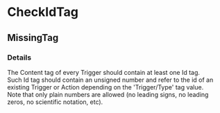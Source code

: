 ﻿---  
uid: Validator_5_10_1  
---

# CheckIdTag

## MissingTag

### Details

The Content tag of every Trigger should contain at least one Id tag.  
Such Id tag should contain an unsigned number and refer to the id of an existing Trigger or Action depending on the 'Trigger\/Type' tag value.  
Note that only plain numbers are allowed (no leading signs, no leading zeros, no scientific notation, etc).
